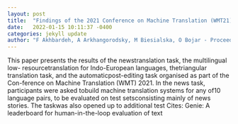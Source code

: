```yaml
---
layout: post
title:  "Findings of the 2021 Conference on Machine Translation (WMT21)"
date:   2022-01-15 10:11:37 -0400
categories: jekyll update
author: "F Akhbardeh, A Arkhangorodsky, M Biesialska, O Bojar - Proceedings of the Sixth , 2021"
---
```

This paper presents the results of the newstranslation task, the multilingual low- resourcetranslation for Indo-European languages, thetriangular translation task, and the automaticpost-editing task organised as part of the Con-ference on Machine Translation (WMT) 2021. In the news task, participants were asked tobuild machine translation systems for any of10 language pairs, to be evaluated on test setsconsisting mainly of news stories. The taskwas also opened up to additional test Cites: Genie: A leaderboard for human-in-the-loop evaluation of text